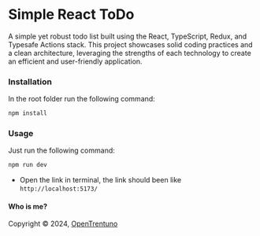 # Simple React ToDo

A simple yet robust todo list built using the React, TypeScript, Redux, and Typesafe Actions stack. This project showcases solid coding practices and a clean architecture, leveraging the strengths of each technology to create an efficient and user-friendly application.

### Installation

In the root folder run the following command:

```bash
npm install
```

### Usage

Just run the following command:

```bash
npm run dev
```

- Open the link in terminal, the link should been like `http://localhost:5173/`

#### Who is me?

Copyright ©‎ 2024, [OpenTrentuno](https://opentrentuno.it)
